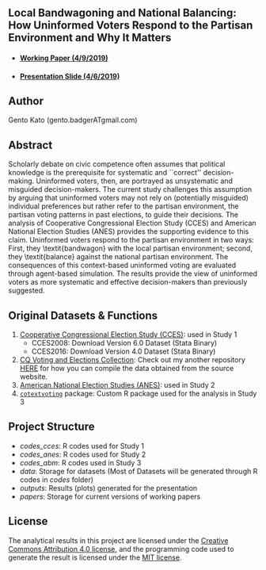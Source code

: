 ## Local Bandwagoning and National Balancing: How Uninformed Voters Respond to the Partisan Environment and Why It Matters

* #### [Working Paper (4/9/2019)](papers/Kato2019loba_v11.pdf)
* #### [Presentation Slide (4/6/2019)](slides/Uninformed_Choice_slide_latest.pdf)

## Author
Gento Kato (gento.badgerATgmail.com)

## Abstract 
Scholarly debate on civic competence often assumes that political knowledge is the prerequisite for systematic and ``correct'' decision-making. Uninformed voters, then, are portrayed as unsystematic and misguided decision-makers. The current study challenges this assumption by arguing that uninformed voters may not rely on (potentially misguided) individual preferences but rather refer to the partisan environment, the partisan voting patterns in past elections, to guide their decisions. The analysis of Cooperative Congressional Election Study (CCES) and American National Election Studies (ANES) provides the supporting evidence to this claim. Uninformed voters respond to the partisan environment in two ways: First, they \textit{bandwagon} with the local partisan environment; second, they \textit{balance} against the national partisan environment. The consequences of this context-based uninformed voting are evaluated through agent-based simulation. The results provide the view of uninformed voters as more systematic and effective decision-makers than previously suggested.

## Original Datasets & Functions

1. [Cooperative Congressional Election Study (CCES)](https://cces.gov.harvard.edu): used in Study 1
   * CCES2008: Download Version 6.0 Dataset (Stata Binary)
   * CCES2016: Download Version 4.0 Dataset (Stata Binary) 
2. [CQ Voting and Elections Collection](http://library.cqpress.com/elections/): Check out my another repository [HERE](https://github.com/gentok/cqvec) for how you can compile the data obtained from the source website.
3. [American National Election Studies (ANES)](https://electionstudies.org): used in Study 2
4. [<code>cotextvoting</code>](https://gentok.github.io/contextvoting/) package: Custom R package used for the analysis in Study 3

<!-- ## Generate Datasets for the Analysis

1. **Set Data Path**: Modify <code>[import_data.R](codes_cces/import_data.R)</code>. Define paths to relevant original datasets and execute the file.
2. **Generate CCES08 Datasets**: Execute <code>[CCES08_data1.R](codes_cces/CCES08_data1.R)</code>, <code>[CCES08_data2.R](codes_cces/CCES08_data2.R)</code>, and <code>[CCES08_data3.R](codes_cces/CCES08_data3.R)</code> in the respective order.
3. **Generate CCES16 Datasets**: Execute <code>[CCES16_data1.R](codes/CCES16_data1.R)</code>, <code>[CCES16_data2.R](codes/CCES16_data2.R)</code>, and <code>[CCES16_data3.R](codes/CCES16_data3.R)</code> in the respective order.

## Analysis Codes

* <code>[CCES_analysis0_functions.R](codes/CCES_analysis0_functions.R)</code>: Containing functions and resources used in analysis.
* <code>[CCES08_analysis1.R](codes/CCES08_analysis1.R)</code>: Run logistic regression using CCES08 data.
* <code>[CCES08_analysis2.R](codes/CCES08_analysis2.R)</code>: Make prediction using CCES08 data.
* <code>[CCES16_analysis1.R](codes/CCES16_analysis1.R)</code>: Run logistic regression using CCES16 data.
* <code>[CCES16_analysis2.R](codes/CCES16_analysis2.R)</code>: Make prediction using CCES16 data.
* <code>[CCES_analysis1.R](codes/CCES_analysis1.R)</code>: Combining estimation results from <code>[CCES08_analysis1.R](codes/CCES08_analysis1.R)</code> and <code>[CCES16_analysis1.R](codes/CCES16_analysis1.R)</code>.
* <code>[CCES_descriptives2.R](codes/CCES_descriptives2.R)</code>: Export descriptive statistics.
* <code>[CCES_pvi_mapping.R](codes/CCES_pvi_mapping.R)</code>: Map social information to the map of America. Used for slides.
* <code>[CCES_analysis_slide.R](codes/CCES_analysis_slide.R)</code>: Exporting figures for slides. -->

## Project Structure

 * *codes_cces*: R codes used for Study 1
 * *codes_anes*: R codes used for Study 2
 * *codes_abm*: R codes used in Study 3
 * *data*: Storage for datasets (Most of Datasets will be generated through R codes in *codes* folder)
 * *outputs*: Results (plots) generated for the presentation
 * *papers*: Storage for current versions of working papers

## License 

The analytical results in this project are licensed under the [Creative Commons Attribution 4.0 license](https://choosealicense.com/licenses/cc-by-4.0/), and the programming code used to generate the result is licensed under the [MIT license](https://choosealicense.com/licenses/mit/).